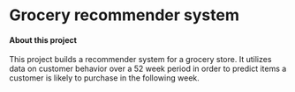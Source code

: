 # Grocery recommender system

#### About this project

This project builds a recommender system for a grocery store.  It utilizes data on customer behavior over a 52 week period in order to predict items a customer is likely to purchase in the following week.

[]('Images.png')

